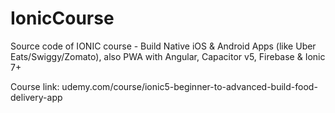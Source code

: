 # IonicCourse
Source code of IONIC course - Build Native iOS & Android Apps (like Uber Eats/Swiggy/Zomato), also PWA with Angular, Capacitor v5, Firebase & Ionic 7+

Course link: udemy.com/course/ionic5-beginner-to-advanced-build-food-delivery-app
